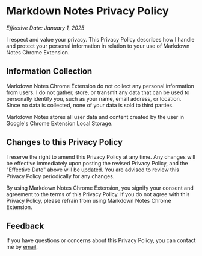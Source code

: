 # Markdown Notes Privacy Policy

_Effective Date: January 1, 2025_

I respect and value your privacy. This Privacy Policy describes how I handle and protect your personal information in relation to your use of Markdown Notes Chrome Extension.

## Information Collection

Markdown Notes Chrome Extension do not collect any personal information from users. I do not gather, store, or transmit any data that can be used to personally identify you, such as your name, email address, or location. Since no data is collected, none of your data is sold to third parties.

Markdown Notes stores all user data and content created by the user in Google's Chrome Extension Local Storage.

## Changes to this Privacy Policy

I reserve the right to amend this Privacy Policy at any time. Any changes will be effective immediately upon posting the revised Privacy Policy, and the "Effective Date" above will be updated. You are advised to review this Privacy Policy periodically for any changes.

By using Markdown Notes Chrome Extension, you signify your consent and agreement to the terms of this Privacy Policy. If you do not agree with this Privacy Policy, please refrain from using Markdown Notes Chrome Extension.

## Feedback

If you have questions or concerns about this Privacy Policy, you can contact me by [email](mailto:mdnotes.dev@gmail.com).
